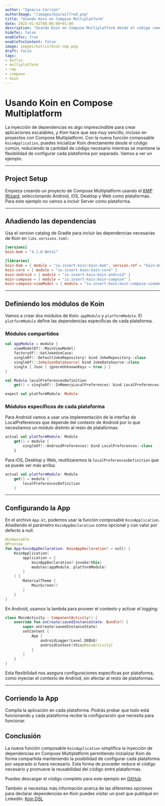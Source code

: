 ```yaml
---
author: "Ignacio Carrión"
authorImage: "/images/bio/wilfred.png"
title: "Usando Koin en Compose Multiplatform"
date: 2025-01-02T08:00:00+01:00
description: "Usando Koin en Compose Multiplatform desde el código común con posibilidad de configurar cada una de las plataformas."
hideToc: false
enableToc: true
enableTocContent: false
image: images/kotlin/koin-cmp.png
draft: false
tags: 
- kotlin
- multiplatform
- cmp
- compose
- koin
---
```


# Usando Koin en Compose Multiplatform

La inyección de dependencias es algo imprescindible para crear aplicaciones escalables, y *Koin* hace que sea muy sencillo, incluso en proyectos con Compose Multiplatform. Con la nueva función composable `KoinApplication`, puedes inicializar Koin directamente desde el código común, reduciendo la cantidad de código necesario mientras se mantiene la flexibilidad de configurar cada plataforma por separado. Vamos a ver un ejemplo.

---

## Project Setup

Empieza creando un proyecto de Compose Multiplatform usando el [KMP Wizard](https://kmp.jetbrains.com/), seleccionando Android, iOS, Desktop y Web como plataformas. Para este ejemplo no vamos a incluir Server como plataforma.

---

## Añadiendo las dependencias

Usa el version catalog de Gradle para incluir las dependencias necesarias de Koin en `libs.versions.toml`:

```toml
[versions]
koin-bom = "4.1.0-Beta1"

[libraries]
koin-bom = { module = "io.insert-koin:koin-bom", version.ref = "koin-bom" }
koin-core = { module = "io.insert-koin:koin-core" }
koin-android = { module = "io.insert-koin:koin-android" }
koin-compose = { module = "io.insert-koin:koin-compose" }
koin-compose-viewModel = { module = "io.insert-koin:koin-compose-viewmodel" }
```

---

## Definiendo los módulos de Koin

Vamos a crear dos módulos de Koin: `appModule` y `platformModule`. El `platformModule` define las dependencias específicas de cada plataforma.

### Módulos compartidos

```kotlin
val appModule = module {
    viewModelOf(::MainViewModel)
    factoryOf(::GetJokeUseCase)
    singleOf(::DefaultJokeRepository) bind JokeRepository::class
    singleOf(::JokeJsonDataSource) bind JokeDataSource::class
    single { Json { ignoreUnknownKeys = true } }
}

val Module.localPreferencesDefinition
    get() = singleOf(::InMemoryLocalPreferences) bind LocalPreferences::class

expect val platformModule: Module
```

### Módulos específicos de cada plataforma

Para Android vamos a usar una implementación de la interfaz de LocalPreferences que depende del contexto de Android por lo que necesitamos un módulo distinto al resto de plataformas:

```kotlin
actual val platformModule: Module
    get() = module {
        singleOf(::AndroidPreferences) bind LocalPreferences::class
    }
```

Para iOS, Desktop y Web, reutilizaremos la `localPreferencesDefinition` que se puede ver más arriba:

```kotlin
actual val platformModule: Module
    get() = module {
        localPreferencesDefinition
    }
```

---

## Configurando la App

En el archivo `App.kt`, podemos usar la función composable `KoinApplication`. Añadiendo el parámetro `KoinAppDeclaration` como opcional y con valor por defecto a null.

```kotlin
@Composable
@Preview
fun App(koinAppDeclaration: KoinAppDeclaration? = null) {
    KoinApplication(
        application = {
            koinAppDeclaration?.invoke(this)
            modules(appModule, platformModule)
        }
    ) {
        MaterialTheme {
            MainScreen()
        }
    }
}
```

En Android, usamos la lambda para proveer el contexto y activar el logging:

```kotlin
class MainActivity : ComponentActivity() {
    override fun onCreate(savedInstanceState: Bundle?) {
        super.onCreate(savedInstanceState)
        setContent {
            App {
                androidLogger(Level.DEBUG)
                androidContext(this@MainActivity)
            }
        }
    }
}
```

Esta flexibilidad nos asegura configuraciones específicas por plataforma, como inyectar el contexto de Android, sin afectar al resto de plataformas.

---

## Corriendo la App

Compila la aplicación en cada plataforma. Podrás probar que todo está funcionando y cada plataforma recibe la configuración que necesita para funcionar.

## Conclusión

La nueva función composable `KoinApplication` simplifica la inyección de dependencias en Compose Multiplatform permitiendo inizializar Koin de forma compartida manteniendo la posibilidad de configurar cada plataforma por separado si fuera necesario. Esta forma de proceder reduce el código necesario y promueve la reusabilidad del código entre plataformas.

Puedes descargar el código completo para este ejemplo en [GitHub](https://github.com/IgnacioCarrionN/KMPKoin).

También si necesitas más información acerca de las diferentes opciones para declarar dependencias en *Koin* puedes visitar un post que publiqué en LinkedIn: [Koin DSL](https://www.linkedin.com/posts/nacho-carrion_koin-declaring-dependencies-activity-7279802828687101953-W3rs?utm_source=share&utm_medium=member_desktop)

